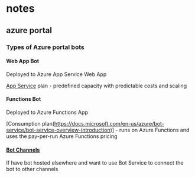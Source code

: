 # notes

## azure portal

### Types of Azure portal bots

#### Web App Bot

Deployed to Azure App Service Web App

[App Service](https://docs.microsoft.com/en-us/azure/bot-service/bot-service-overview-introduction) plan - predefined capacity with predictable costs and scaling

#### Functions Bot

Deployed to Azure Functions App

[Consumption plan(https://docs.microsoft.com/en-us/azure/bot-service/bot-service-overview-introduction)] - runs on Azure Functions and uses the pay-per-run Azure Functions pricing

#### [Bot Channels](https://docs.microsoft.com/en-us/azure/bot-service/bot-service-quickstart-registration)

If have bot hosted elsewhere and want to use Bot Service to connect the bot to other channels
